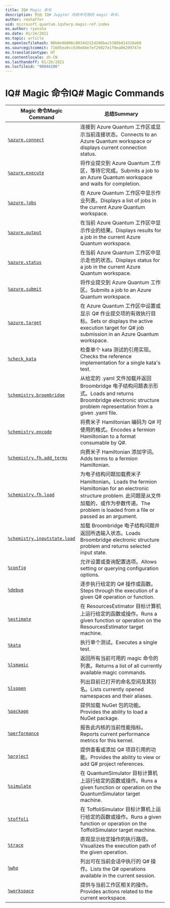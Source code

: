 ```yaml
---
title: IQ# Magic 命令
description: 列出 IQ# Jupyter 内核中可用的 magic 命令。
author: rmshaffer
uid: microsoft.quantum.iqsharp.magic-ref.index
ms.author: ryansha
ms.date: 01/24/2021
ms.topic: article
ms.openlocfilehash: 00b0e0b806c0034d222d286bac5388bd14326a60
ms.sourcegitcommit: 71605ea9cc630e84e7ef29027e1f0ea06299747e
ms.translationtype: HT
ms.contentlocale: zh-CN
ms.lasthandoff: 01/26/2021
ms.locfileid: "98844106"
---
```

# <a name="iq-magic-commands"></a><span data-ttu-id="542c6-103">IQ# Magic 命令</span><span class="sxs-lookup"><span data-stu-id="542c6-103">IQ# Magic Commands</span></span>
| <span data-ttu-id="542c6-104">Magic 命令</span><span class="sxs-lookup"><span data-stu-id="542c6-104">Magic Command</span></span> | <span data-ttu-id="542c6-105">总结</span><span class="sxs-lookup"><span data-stu-id="542c6-105">Summary</span></span> |
|---------------|---------|
| [`%azure.connect`](xref:microsoft.quantum.iqsharp.magic-ref.azure.connect) | <span data-ttu-id="542c6-106">连接到 Azure Quantum 工作区或显示当前连接状态。</span><span class="sxs-lookup"><span data-stu-id="542c6-106">Connects to an Azure Quantum workspace or displays current connection status.</span></span> |
| [`%azure.execute`](xref:microsoft.quantum.iqsharp.magic-ref.azure.execute) | <span data-ttu-id="542c6-107">将作业提交到 Azure Quantum 工作区，等待它完成。</span><span class="sxs-lookup"><span data-stu-id="542c6-107">Submits a job to an Azure Quantum workspace and waits for completion.</span></span> |
| [`%azure.jobs`](xref:microsoft.quantum.iqsharp.magic-ref.azure.jobs) | <span data-ttu-id="542c6-108">在 Azure Quantum 工作区中显示作业列表。</span><span class="sxs-lookup"><span data-stu-id="542c6-108">Displays a list of jobs in the current Azure Quantum workspace.</span></span> |
| [`%azure.output`](xref:microsoft.quantum.iqsharp.magic-ref.azure.output) | <span data-ttu-id="542c6-109">在当前 Azure Quantum 工作区中显示作业的结果。</span><span class="sxs-lookup"><span data-stu-id="542c6-109">Displays results for a job in the current Azure Quantum workspace.</span></span> |
| [`%azure.status`](xref:microsoft.quantum.iqsharp.magic-ref.azure.status) | <span data-ttu-id="542c6-110">在当前 Azure Quantum 工作区中显示走也的状态。</span><span class="sxs-lookup"><span data-stu-id="542c6-110">Displays status for a job in the current Azure Quantum workspace.</span></span> |
| [`%azure.submit`](xref:microsoft.quantum.iqsharp.magic-ref.azure.submit) | <span data-ttu-id="542c6-111">将作业提交到 Azure Quantum 工作区。</span><span class="sxs-lookup"><span data-stu-id="542c6-111">Submits a job to an Azure Quantum workspace.</span></span> |
| [`%azure.target`](xref:microsoft.quantum.iqsharp.magic-ref.azure.target) | <span data-ttu-id="542c6-112">在 Azure Quantum 工作区中设置或显示 Q# 作业提交项的有效执行目标。</span><span class="sxs-lookup"><span data-stu-id="542c6-112">Sets or displays the active execution target for Q# job submission in an Azure Quantum workspace.</span></span> |
| [`%check_kata`](xref:microsoft.quantum.iqsharp.magic-ref.check_kata) | <span data-ttu-id="542c6-113">检查单个 kata 测试的引用实现。</span><span class="sxs-lookup"><span data-stu-id="542c6-113">Checks the reference implementation for a single kata's test.</span></span> |
| [`%chemistry.broombridge`](xref:microsoft.quantum.iqsharp.magic-ref.chemistry.broombridge) | <span data-ttu-id="542c6-114">从给定的 .yaml 文件加载并返回 Broombridge 电子结构问题表示形式。</span><span class="sxs-lookup"><span data-stu-id="542c6-114">Loads and returns Broombridge electronic structure problem representation from a given .yaml file.</span></span> |
| [`%chemistry.encode`](xref:microsoft.quantum.iqsharp.magic-ref.chemistry.encode) | <span data-ttu-id="542c6-115">将费米子 Hamiltonian 编码为 Q# 可使用的格式。</span><span class="sxs-lookup"><span data-stu-id="542c6-115">Encodes a fermion Hamiltonian to a format consumable by Q#.</span></span> |
| [`%chemistry.fh.add_terms`](xref:microsoft.quantum.iqsharp.magic-ref.chemistry.fh.add_terms) | <span data-ttu-id="542c6-116">向费米子 Hamiltonian 添加字词。</span><span class="sxs-lookup"><span data-stu-id="542c6-116">Adds terms to a fermion Hamiltonian.</span></span> |
| [`%chemistry.fh.load`](xref:microsoft.quantum.iqsharp.magic-ref.chemistry.fh.load) | <span data-ttu-id="542c6-117">为电子结构问题加载费米子 Hamiltonian。</span><span class="sxs-lookup"><span data-stu-id="542c6-117">Loads the fermion Hamiltonian for an electronic structure problem.</span></span> <span data-ttu-id="542c6-118">此问题是从文件加载的，或作为参数传递。</span><span class="sxs-lookup"><span data-stu-id="542c6-118">The problem is loaded from a file or passed as an argument.</span></span> |
| [`%chemistry.inputstate.load`](xref:microsoft.quantum.iqsharp.magic-ref.chemistry.inputstate.load) | <span data-ttu-id="542c6-119">加载 Broombridge 电子结构问题并返回所选输入状态。</span><span class="sxs-lookup"><span data-stu-id="542c6-119">Loads Broombridge electronic structure problem and returns selected input state.</span></span> |
| [`%config`](xref:microsoft.quantum.iqsharp.magic-ref.config) | <span data-ttu-id="542c6-120">允许设置或查询配置选项。</span><span class="sxs-lookup"><span data-stu-id="542c6-120">Allows setting or querying configuration options.</span></span> |
| [`%debug`](xref:microsoft.quantum.iqsharp.magic-ref.debug) | <span data-ttu-id="542c6-121">逐步执行给定的 Q# 操作或函数。</span><span class="sxs-lookup"><span data-stu-id="542c6-121">Steps through the execution of a given Q# operation or function.</span></span> |
| [`%estimate`](xref:microsoft.quantum.iqsharp.magic-ref.estimate) | <span data-ttu-id="542c6-122">在 ResourcesEstimator 目标计算机上运行给定的函数或操作。</span><span class="sxs-lookup"><span data-stu-id="542c6-122">Runs a given function or operation on the ResourcesEstimator target machine.</span></span> |
| [`%kata`](xref:microsoft.quantum.iqsharp.magic-ref.kata) | <span data-ttu-id="542c6-123">执行单个测试。</span><span class="sxs-lookup"><span data-stu-id="542c6-123">Executes a single test.</span></span> |
| [`%lsmagic`](xref:microsoft.quantum.iqsharp.magic-ref.lsmagic) | <span data-ttu-id="542c6-124">返回所有当前可用的 magic 命令的列表。</span><span class="sxs-lookup"><span data-stu-id="542c6-124">Returns a list of all currently available magic commands.</span></span> |
| [`%lsopen`](xref:microsoft.quantum.iqsharp.magic-ref.lsopen) | <span data-ttu-id="542c6-125">列出目前已打开的命名空间及其别名。</span><span class="sxs-lookup"><span data-stu-id="542c6-125">Lists currently opened namespaces and their aliases.</span></span> |
| [`%package`](xref:microsoft.quantum.iqsharp.magic-ref.package) | <span data-ttu-id="542c6-126">提供加载 NuGet 包的功能。</span><span class="sxs-lookup"><span data-stu-id="542c6-126">Provides the ability to load a NuGet package.</span></span> |
| [`%performance`](xref:microsoft.quantum.iqsharp.magic-ref.performance) | <span data-ttu-id="542c6-127">报告此内核的当前性能指标。</span><span class="sxs-lookup"><span data-stu-id="542c6-127">Reports current performance metrics for this kernel.</span></span> |
| [`%project`](xref:microsoft.quantum.iqsharp.magic-ref.project) | <span data-ttu-id="542c6-128">提供查看或添加 Q# 项目引用的功能。</span><span class="sxs-lookup"><span data-stu-id="542c6-128">Provides the ability to view or add Q# project references.</span></span> |
| [`%simulate`](xref:microsoft.quantum.iqsharp.magic-ref.simulate) | <span data-ttu-id="542c6-129">在 QuantumSimulator 目标计算机上运行给定的函数或操作。</span><span class="sxs-lookup"><span data-stu-id="542c6-129">Runs a given function or operation on the QuantumSimulator target machine.</span></span> |
| [`%toffoli`](xref:microsoft.quantum.iqsharp.magic-ref.toffoli) | <span data-ttu-id="542c6-130">在 ToffoliSimulator 目标计算机上运行给定的函数或操作。</span><span class="sxs-lookup"><span data-stu-id="542c6-130">Runs a given function or operation on the ToffoliSimulator target machine.</span></span> |
| [`%trace`](xref:microsoft.quantum.iqsharp.magic-ref.trace) | <span data-ttu-id="542c6-131">直观显示给定操作的执行路径。</span><span class="sxs-lookup"><span data-stu-id="542c6-131">Visualizes the execution path of the given operation.</span></span> |
| [`%who`](xref:microsoft.quantum.iqsharp.magic-ref.who) | <span data-ttu-id="542c6-132">列出可在当前会话中执行的 Q# 操作。</span><span class="sxs-lookup"><span data-stu-id="542c6-132">Lists the Q# operations available in the current session.</span></span> |
| [`%workspace`](xref:microsoft.quantum.iqsharp.magic-ref.workspace) | <span data-ttu-id="542c6-133">提供与当前工作区相关的操作。</span><span class="sxs-lookup"><span data-stu-id="542c6-133">Provides actions related to the current workspace.</span></span> |
